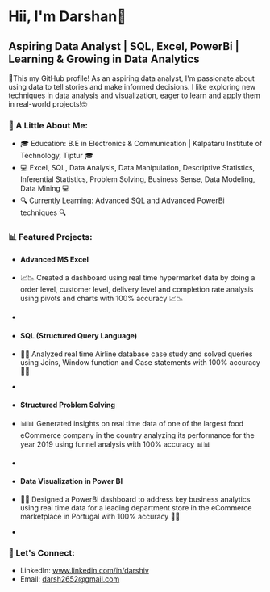  # Hii, I'm Darshan👋
 ## Aspiring Data Analyst | SQL, Excel, PowerBi | Learning & Growing in Data Analytics
 👀This my GitHub profile! As an aspiring data analyst, I'm passionate about using data to tell stories and make informed decisions. I like exploring new techniques in data analysis and visualization, eager to learn and apply them in real-world projects!🤓


 ### 🌱 A Little About Me:
- 🎓 Education: B.E in Electronics & Communication | Kalpataru Institute of Technology, Tiptur 🎓
- 💻 Excel, SQL, Data Analysis, Data Manipulation, Descriptive Statistics, Inferential Statistics, Problem Solving, Business Sense, Data Modeling, Data Mining 💻
- 🔍 Currently Learning: Advanced SQL and Advanced PowerBi techniques 🔍


 ### 📊 Featured Projects:
- #### 	Advanced MS Excel
- 📈📉 Created a dashboard using real time hypermarket data by doing a order level, customer level, delivery level and completion rate analysis using pivots and charts with 100% accuracy 📈📉
-


- ####  SQL (Structured Query Language)
- 🔢🔡 Analyzed real time Airline database case study and solved queries using Joins, Window function and Case statements with 100% accuracy 🔢🔡
- 


- ####  Structured Problem Solving
- 📊📊 Generated insights on real time data of one of the largest food eCommerce company in the country analyzing its performance for the year 2019 using funnel analysis with 100% accuracy 📊📊
- 


- ####  Data Visualization in Power BI
- 🧮🌆 Designed a PowerBi dashboard to address key business analytics using real time data for a leading department store in the eCommerce marketplace in Portugal with 100% accuracy 🧮🌆
- 


### 🤝 Let's Connect:
- LinkedIn: www.linkedin.com/in/darshiv
- Email: darsh2652@gmail.com

<!---
darshiv/darshiv is a ✨ special ✨ repository because its `README.md` (this file) appears on your GitHub profile.
You can click the Preview link to take a look at your changes.
--->
